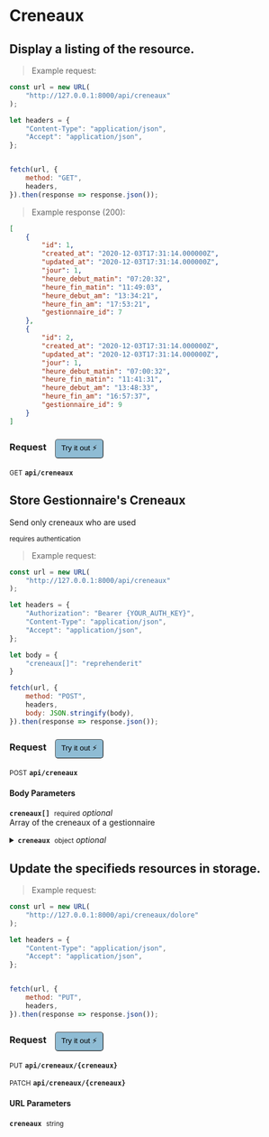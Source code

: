 # Creneaux


## Display a listing of the resource.




> Example request:

```javascript
const url = new URL(
    "http://127.0.0.1:8000/api/creneaux"
);

let headers = {
    "Content-Type": "application/json",
    "Accept": "application/json",
};


fetch(url, {
    method: "GET",
    headers,
}).then(response => response.json());
```


> Example response (200):

```json
[
    {
        "id": 1,
        "created_at": "2020-12-03T17:31:14.000000Z",
        "updated_at": "2020-12-03T17:31:14.000000Z",
        "jour": 1,
        "heure_debut_matin": "07:20:32",
        "heure_fin_matin": "11:49:03",
        "heure_debut_am": "13:34:21",
        "heure_fin_am": "17:53:21",
        "gestionnaire_id": 7
    },
    {
        "id": 2,
        "created_at": "2020-12-03T17:31:14.000000Z",
        "updated_at": "2020-12-03T17:31:14.000000Z",
        "jour": 1,
        "heure_debut_matin": "07:00:32",
        "heure_fin_matin": "11:41:31",
        "heure_debut_am": "13:48:33",
        "heure_fin_am": "16:57:37",
        "gestionnaire_id": 9
    }
]
```
<div id="execution-results-GETapi-creneaux" hidden>
    <blockquote>Received response<span id="execution-response-status-GETapi-creneaux"></span>:</blockquote>
    <pre class="json"><code id="execution-response-content-GETapi-creneaux"></code></pre>
</div>
<div id="execution-error-GETapi-creneaux" hidden>
    <blockquote>Request failed with error:</blockquote>
    <pre><code id="execution-error-message-GETapi-creneaux"></code></pre>
</div>
<form id="form-GETapi-creneaux" data-method="GET" data-path="api/creneaux" data-authed="0" data-hasfiles="0" data-headers='{"Content-Type":"application\/json","Accept":"application\/json"}' onsubmit="event.preventDefault(); executeTryOut('GETapi-creneaux', this);">
<h3>
    Request&nbsp;&nbsp;&nbsp;
        <button type="button" style="background-color: #8fbcd4; padding: 5px 10px; border-radius: 5px; border-width: thin;" id="btn-tryout-GETapi-creneaux" onclick="tryItOut('GETapi-creneaux');">Try it out ⚡</button>
    <button type="button" style="background-color: #c97a7e; padding: 5px 10px; border-radius: 5px; border-width: thin;" id="btn-canceltryout-GETapi-creneaux" onclick="cancelTryOut('GETapi-creneaux');" hidden>Cancel</button>&nbsp;&nbsp;
    <button type="submit" style="background-color: #6ac174; padding: 5px 10px; border-radius: 5px; border-width: thin;" id="btn-executetryout-GETapi-creneaux" hidden>Send Request 💥</button>
    </h3>
<p>
<small class="badge badge-green">GET</small>
 <b><code>api/creneaux</code></b>
</p>
</form>


## Store Gestionnaire&#039;s Creneaux
Send only creneaux who are used

<small class="badge badge-darkred">requires authentication</small>



> Example request:

```javascript
const url = new URL(
    "http://127.0.0.1:8000/api/creneaux"
);

let headers = {
    "Authorization": "Bearer {YOUR_AUTH_KEY}",
    "Content-Type": "application/json",
    "Accept": "application/json",
};

let body = {
    "creneaux[]": "reprehenderit"
}

fetch(url, {
    method: "POST",
    headers,
    body: JSON.stringify(body),
}).then(response => response.json());
```


<div id="execution-results-POSTapi-creneaux" hidden>
    <blockquote>Received response<span id="execution-response-status-POSTapi-creneaux"></span>:</blockquote>
    <pre class="json"><code id="execution-response-content-POSTapi-creneaux"></code></pre>
</div>
<div id="execution-error-POSTapi-creneaux" hidden>
    <blockquote>Request failed with error:</blockquote>
    <pre><code id="execution-error-message-POSTapi-creneaux"></code></pre>
</div>
<form id="form-POSTapi-creneaux" data-method="POST" data-path="api/creneaux" data-authed="1" data-hasfiles="0" data-headers='{"Authorization":"Bearer {YOUR_AUTH_KEY}","Content-Type":"application\/json","Accept":"application\/json"}' onsubmit="event.preventDefault(); executeTryOut('POSTapi-creneaux', this);">
<h3>
    Request&nbsp;&nbsp;&nbsp;
        <button type="button" style="background-color: #8fbcd4; padding: 5px 10px; border-radius: 5px; border-width: thin;" id="btn-tryout-POSTapi-creneaux" onclick="tryItOut('POSTapi-creneaux');">Try it out ⚡</button>
    <button type="button" style="background-color: #c97a7e; padding: 5px 10px; border-radius: 5px; border-width: thin;" id="btn-canceltryout-POSTapi-creneaux" onclick="cancelTryOut('POSTapi-creneaux');" hidden>Cancel</button>&nbsp;&nbsp;
    <button type="submit" style="background-color: #6ac174; padding: 5px 10px; border-radius: 5px; border-width: thin;" id="btn-executetryout-POSTapi-creneaux" hidden>Send Request 💥</button>
    </h3>
<p>
<small class="badge badge-black">POST</small>
 <b><code>api/creneaux</code></b>
</p>
<p>
<label id="auth-POSTapi-creneaux" hidden>Authorization header: <b><code>Bearer </code></b><input type="text" name="Authorization" data-prefix="Bearer " data-endpoint="POSTapi-creneaux" data-component="header"></label>
</p>
<h4 class="fancy-heading-panel"><b>Body Parameters</b></h4>
<p>
<b><code>creneaux[]</code></b>&nbsp;&nbsp;<small>required</small>     <i>optional</i> &nbsp;
<input type="text" name="creneaux.0" data-endpoint="POSTapi-creneaux" data-component="body"  hidden>
<br>
Array of the creneaux of a gestionnaire</p>
<p>
<details>
<summary>
<b><code>creneaux</code></b>&nbsp;&nbsp;<small>object</small>     <i>optional</i> &nbsp;
<br>
</summary>
<br>
<p>
<b><code>creneaux[].jour</code></b>&nbsp;&nbsp;<small>integer</small>  &nbsp;
<input type="number" name="creneaux.0.jour" data-endpoint="POSTapi-creneaux" data-component="body" required  hidden>
<br>
Index du jour correspondant (0 => Dimanche)</p>
<p>
<b><code>creneaux[].heure_debut_matin</code></b>&nbsp;&nbsp;<small>Time</small>  &nbsp;
<input type="text" name="creneaux.0.heure_debut_matin" data-endpoint="POSTapi-creneaux" data-component="body" required  hidden>
<br>
Heure de début de la période du matin</p>
<p>
<b><code>creneaux[].heure_fin_matin</code></b>&nbsp;&nbsp;<small>Time</small>  &nbsp;
<input type="text" name="creneaux.0.heure_fin_matin" data-endpoint="POSTapi-creneaux" data-component="body" required  hidden>
<br>
Heure de fin de la période du matin</p>
<p>
<b><code>creneaux[].heure_debut_am</code></b>&nbsp;&nbsp;<small>Time</small>  &nbsp;
<input type="text" name="creneaux.0.heure_debut_am" data-endpoint="POSTapi-creneaux" data-component="body" required  hidden>
<br>
Heure de début de la période de l'après-midi</p>
<p>
<b><code>creneaux[].heure_fin_am</code></b>&nbsp;&nbsp;<small>Time</small>  &nbsp;
<input type="text" name="creneaux.0.heure_fin_am" data-endpoint="POSTapi-creneaux" data-component="body" required  hidden>
<br>
Heure de fin de la période de l'après-midi</p>
<p>
<b><code>creneaux[].gestionnaire_id</code></b>&nbsp;&nbsp;<small>integer</small>  &nbsp;
<input type="number" name="creneaux.0.gestionnaire_id" data-endpoint="POSTapi-creneaux" data-component="body" required  hidden>
<br>
ID du gestionnaire correspondant</p>
</details>
</p>

</form>


## Update the specifieds resources in storage.




> Example request:

```javascript
const url = new URL(
    "http://127.0.0.1:8000/api/creneaux/dolore"
);

let headers = {
    "Content-Type": "application/json",
    "Accept": "application/json",
};


fetch(url, {
    method: "PUT",
    headers,
}).then(response => response.json());
```


<div id="execution-results-PUTapi-creneaux--creneaux-" hidden>
    <blockquote>Received response<span id="execution-response-status-PUTapi-creneaux--creneaux-"></span>:</blockquote>
    <pre class="json"><code id="execution-response-content-PUTapi-creneaux--creneaux-"></code></pre>
</div>
<div id="execution-error-PUTapi-creneaux--creneaux-" hidden>
    <blockquote>Request failed with error:</blockquote>
    <pre><code id="execution-error-message-PUTapi-creneaux--creneaux-"></code></pre>
</div>
<form id="form-PUTapi-creneaux--creneaux-" data-method="PUT" data-path="api/creneaux/{creneaux}" data-authed="0" data-hasfiles="0" data-headers='{"Content-Type":"application\/json","Accept":"application\/json"}' onsubmit="event.preventDefault(); executeTryOut('PUTapi-creneaux--creneaux-', this);">
<h3>
    Request&nbsp;&nbsp;&nbsp;
        <button type="button" style="background-color: #8fbcd4; padding: 5px 10px; border-radius: 5px; border-width: thin;" id="btn-tryout-PUTapi-creneaux--creneaux-" onclick="tryItOut('PUTapi-creneaux--creneaux-');">Try it out ⚡</button>
    <button type="button" style="background-color: #c97a7e; padding: 5px 10px; border-radius: 5px; border-width: thin;" id="btn-canceltryout-PUTapi-creneaux--creneaux-" onclick="cancelTryOut('PUTapi-creneaux--creneaux-');" hidden>Cancel</button>&nbsp;&nbsp;
    <button type="submit" style="background-color: #6ac174; padding: 5px 10px; border-radius: 5px; border-width: thin;" id="btn-executetryout-PUTapi-creneaux--creneaux-" hidden>Send Request 💥</button>
    </h3>
<p>
<small class="badge badge-darkblue">PUT</small>
 <b><code>api/creneaux/{creneaux}</code></b>
</p>
<p>
<small class="badge badge-purple">PATCH</small>
 <b><code>api/creneaux/{creneaux}</code></b>
</p>
<h4 class="fancy-heading-panel"><b>URL Parameters</b></h4>
<p>
<b><code>creneaux</code></b>&nbsp;&nbsp;<small>string</small>  &nbsp;
<input type="text" name="creneaux" data-endpoint="PUTapi-creneaux--creneaux-" data-component="url" required  hidden>
<br>
</p>
</form>



